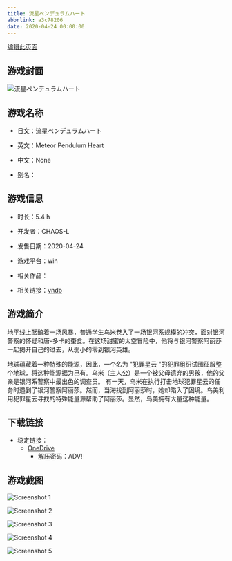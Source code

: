 ```yaml
---
title: 流星ペンデュラムハート
abbrlink: a3c78206
date: 2020-04-24 00:00:00
---
```

[编辑此页面](https://github.com/ACG-3/ADV3-source/blob/main/source/_posts/games/%E6%B5%81%E6%98%9F%E3%83%9A%E3%83%B3%E3%83%87%E3%83%A5%E3%83%A9%E3%83%A0%E3%83%8F%E3%83%BC%E3%83%88.md)

## 游戏封面

![流星ペンデュラムハート](https://pan.timero.xyz/d/onedrive/img_lib_001/%E6%B5%81%E6%98%9F%E3%83%9A%E3%83%B3%E3%83%87%E3%83%A5%E3%83%A9%E3%83%A0%E3%83%8F%E3%83%BC%E3%83%88_cover.avif)


## 游戏名称

- 日文：流星ペンデュラムハート
- 英文：Meteor Pendulum Heart
- 中文：None

- 别名：


## 游戏信息

- 时长：5.4 h
- 开发者：CHAOS-L
- 发售日期：2020-04-24
- 游戏平台：win
- 相关作品：

- 相关链接：[vndb](https://vndb.org/v28188)


## 游戏简介

地平线上酝酿着一场风暴，普通学生乌米卷入了一场银河系规模的冲突，面对银河警察的怀疑和唐-多卡的蚕食。在这场甜蜜的太空冒险中，他将与银河警察阿丽莎一起揭开自己的过去，从弱小的零到银河英雄。

地球蕴藏着一种特殊的能源，因此，一个名为 "犯罪星云 "的犯罪组织试图征服整个地球，将这种能源据为己有。乌米（主人公）是一个被父母遗弃的男孩，他的父亲是银河系警察中最出色的调查员。  有一天，乌米在执行打击地球犯罪星云的任务时遇到了银河警察阿丽莎。然而，当海找到阿丽莎时，她却陷入了困境。乌美利用犯罪星云寻找的特殊能量源帮助了阿丽莎。显然，乌美拥有大量这种能量。




## 下载链接

- 稳定链接：
    - [OneDrive](https://pan.timero.xyz/onedrive/adv_lib_001/%E6%B5%81%E6%98%9F%E3%83%9A%E3%83%B3%E3%83%87%E3%83%A5%E3%83%A9%E3%83%A0%E3%83%8F%E3%83%BC%E3%83%88)
        - 解压密码：ADV!



## 游戏截图


![Screenshot 1](https://pan.timero.xyz/d/onedrive/img_lib_001/%E6%B5%81%E6%98%9F%E3%83%9A%E3%83%B3%E3%83%87%E3%83%A5%E3%83%A9%E3%83%A0%E3%83%8F%E3%83%BC%E3%83%88_Screenshot_1.avif)

![Screenshot 2](https://pan.timero.xyz/d/onedrive/img_lib_001/%E6%B5%81%E6%98%9F%E3%83%9A%E3%83%B3%E3%83%87%E3%83%A5%E3%83%A9%E3%83%A0%E3%83%8F%E3%83%BC%E3%83%88_Screenshot_2.avif)

![Screenshot 3](https://pan.timero.xyz/d/onedrive/img_lib_001/%E6%B5%81%E6%98%9F%E3%83%9A%E3%83%B3%E3%83%87%E3%83%A5%E3%83%A9%E3%83%A0%E3%83%8F%E3%83%BC%E3%83%88_Screenshot_3.avif)

![Screenshot 4](https://pan.timero.xyz/d/onedrive/img_lib_001/%E6%B5%81%E6%98%9F%E3%83%9A%E3%83%B3%E3%83%87%E3%83%A5%E3%83%A9%E3%83%A0%E3%83%8F%E3%83%BC%E3%83%88_Screenshot_4.avif)

![Screenshot 5](https://pan.timero.xyz/d/onedrive/img_lib_001/%E6%B5%81%E6%98%9F%E3%83%9A%E3%83%B3%E3%83%87%E3%83%A5%E3%83%A9%E3%83%A0%E3%83%8F%E3%83%BC%E3%83%88_Screenshot_5.avif)

